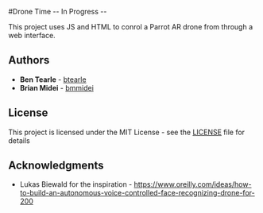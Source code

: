 #Drone Time -- In Progress --

This project uses JS and HTML to conrol a Parrot AR drone from through a web interface.

## Authors

* **Ben Tearle** - [btearle](https://github.com/btearle)
* **Brian Midei** - [bmmidei](https://github.com/bmmidei)

## License

This project is licensed under the MIT License - see the [LICENSE](LICENSE) file for details

## Acknowledgments

* Lukas Biewald for the inspiration - https://www.oreilly.com/ideas/how-to-build-an-autonomous-voice-controlled-face-recognizing-drone-for-200
